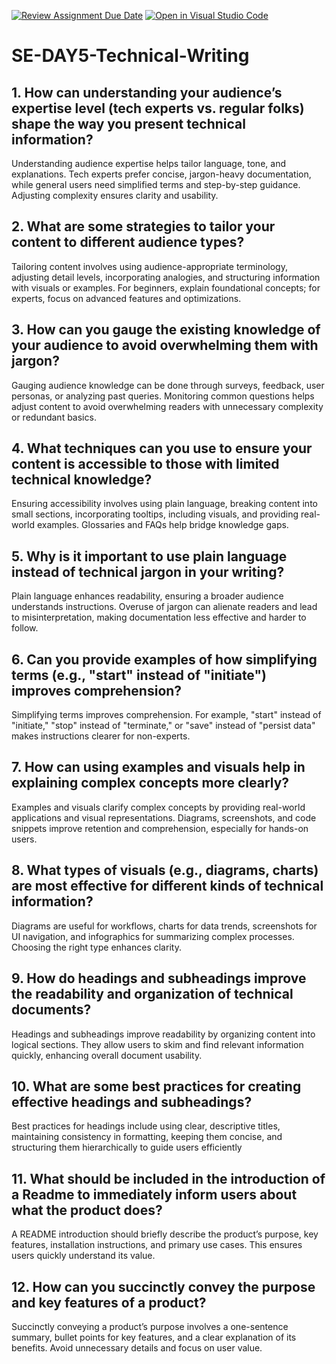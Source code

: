 [![Review Assignment Due Date](https://classroom.github.com/assets/deadline-readme-button-22041afd0340ce965d47ae6ef1cefeee28c7c493a6346c4f15d667ab976d596c.svg)](https://classroom.github.com/a/zsAR-pyY)
[![Open in Visual Studio Code](https://classroom.github.com/assets/open-in-vscode-2e0aaae1b6195c2367325f4f02e2d04e9abb55f0b24a779b69b11b9e10269abc.svg)](https://classroom.github.com/online_ide?assignment_repo_id=18789174&assignment_repo_type=AssignmentRepo)
# SE-DAY5-Technical-Writing
## 1. How can understanding your audience’s expertise level (tech experts vs. regular folks) shape the way you present technical information?
Understanding audience expertise helps tailor language, tone, and explanations. Tech experts prefer concise, jargon-heavy documentation, while general users need simplified terms and step-by-step guidance. Adjusting complexity ensures clarity and usability.
## 2. What are some strategies to tailor your content to different audience types?
Tailoring content involves using audience-appropriate terminology, adjusting detail levels, incorporating analogies, and structuring information with visuals or examples. For beginners, explain foundational concepts; for experts, focus on advanced features and optimizations.
## 3. How can you gauge the existing knowledge of your audience to avoid overwhelming them with jargon?
Gauging audience knowledge can be done through surveys, feedback, user personas, or analyzing past queries. Monitoring common questions helps adjust content to avoid overwhelming readers with unnecessary complexity or redundant basics.
## 4. What techniques can you use to ensure your content is accessible to those with limited technical knowledge?
Ensuring accessibility involves using plain language, breaking content into small sections, incorporating tooltips, including visuals, and providing real-world examples. Glossaries and FAQs help bridge knowledge gaps.
## 5. Why is it important to use plain language instead of technical jargon in your writing?
Plain language enhances readability, ensuring a broader audience understands instructions. Overuse of jargon can alienate readers and lead to misinterpretation, making documentation less effective and harder to follow.
## 6. Can you provide examples of how simplifying terms (e.g., "start" instead of "initiate") improves comprehension?
Simplifying terms improves comprehension. For example, "start" instead of "initiate," "stop" instead of "terminate," or "save" instead of "persist data" makes instructions clearer for non-experts.
## 7. How can using examples and visuals help in explaining complex concepts more clearly?
Examples and visuals clarify complex concepts by providing real-world applications and visual representations. Diagrams, screenshots, and code snippets improve retention and comprehension, especially for hands-on users.
## 8. What types of visuals (e.g., diagrams, charts) are most effective for different kinds of technical information?
Diagrams are useful for workflows, charts for data trends, screenshots for UI navigation, and infographics for summarizing complex processes. Choosing the right type enhances clarity.
## 9. How do headings and subheadings improve the readability and organization of technical documents?
Headings and subheadings improve readability by organizing content into logical sections. They allow users to skim and find relevant information quickly, enhancing overall document usability.
## 10. What are some best practices for creating effective headings and subheadings?
Best practices for headings include using clear, descriptive titles, maintaining consistency in formatting, keeping them concise, and structuring them hierarchically to guide users efficiently
## 11. What should be included in the introduction of a Readme to immediately inform users about what the product does?
A README introduction should briefly describe the product’s purpose, key features, installation instructions, and primary use cases. This ensures users quickly understand its value.
## 12. How can you succinctly convey the purpose and key features of a product?
Succinctly conveying a product’s purpose involves a one-sentence summary, bullet points for key features, and a clear explanation of its benefits. Avoid unnecessary details and focus on user value.
